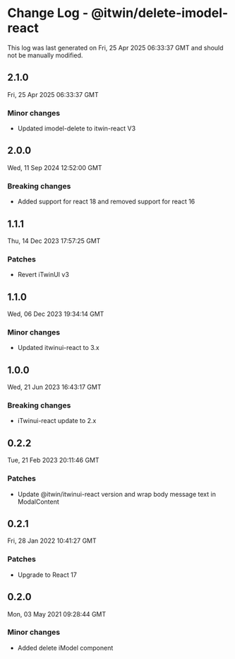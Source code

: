 # Change Log - @itwin/delete-imodel-react

This log was last generated on Fri, 25 Apr 2025 06:33:37 GMT and should not be manually modified.

## 2.1.0
Fri, 25 Apr 2025 06:33:37 GMT

### Minor changes

- Updated imodel-delete to itwin-react V3

## 2.0.0
Wed, 11 Sep 2024 12:52:00 GMT

### Breaking changes

- Added support for react 18 and removed support for react 16

## 1.1.1
Thu, 14 Dec 2023 17:57:25 GMT

### Patches

- Revert iTwinUI v3

## 1.1.0
Wed, 06 Dec 2023 19:34:14 GMT

### Minor changes

- Updated itwinui-react to 3.x

## 1.0.0
Wed, 21 Jun 2023 16:43:17 GMT

### Breaking changes

- iTwinui-react update to 2.x

## 0.2.2
Tue, 21 Feb 2023 20:11:46 GMT

### Patches

- Update @itwin/itwinui-react version and wrap body message text in ModalContent

## 0.2.1
Fri, 28 Jan 2022 10:41:27 GMT

### Patches

- Upgrade to React 17

## 0.2.0
Mon, 03 May 2021 09:28:44 GMT

### Minor changes

- Added delete iModel component

